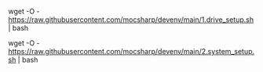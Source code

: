 wget -O - https://raw.githubusercontent.com/mocsharp/devenv/main/1.drive_setup.sh | bash

wget -O - https://raw.githubusercontent.com/mocsharp/devenv/main/2.system_setup.sh | bash

